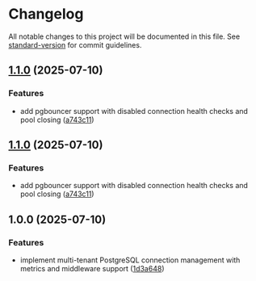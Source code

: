 # Changelog

All notable changes to this project will be documented in this file. See [standard-version](https://github.com/conventional-changelog/standard-version) for commit guidelines.

## [1.1.0](https://github.com/apsyadira-jubelio/go-pgx-multitenancy/compare/v1.0.0...v1.1.0) (2025-07-10)


### Features

* add pgbouncer support with disabled connection health checks and pool closing ([a743c11](https://github.com/apsyadira-jubelio/go-pgx-multitenancy/commit/a743c11dbafdedaf9986915ef0e787e655fde9c2))

## [1.1.0](https://github.com/apsyadira-jubelio/go-pgx-multitenancy/compare/v1.0.0...v1.1.0) (2025-07-10)


### Features

* add pgbouncer support with disabled connection health checks and pool closing ([a743c11](https://github.com/apsyadira-jubelio/go-pgx-multitenancy/commit/a743c11dbafdedaf9986915ef0e787e655fde9c2))

## 1.0.0 (2025-07-10)

### Features

- implement multi-tenant PostgreSQL connection management with metrics and middleware support ([1d3a648](https://github.com/apsyadira-jubelio/go-pgx-multitenancy/commit/1d3a6486c97e9b94e6a333c4a637d449baae06ca))
